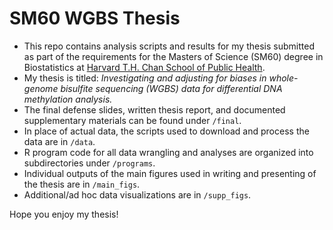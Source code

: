 # SM60 WGBS Thesis
- This repo contains analysis scripts and results for my thesis submitted as part of the requirements for the Masters of Science (SM60) degree in Biostatistics at [Harvard T.H. Chan School of Public Health](https://www.hsph.harvard.edu/).
- My thesis is titled: *Investigating and adjusting for biases in whole-genome bisulfite sequencing (WGBS) data for differential DNA methylation analysis.*
- The final defense slides, written thesis report, and documented supplementary materials can be found under `/final`. 
- In place of actual data, the scripts used to download and process the data are in `/data`.
- R program code for all data wrangling and analyses are organized into subdirectories under `/programs`.
- Individual outputs of the main figures used in writing and presenting of the thesis are in `/main_figs`.
- Additional/ad hoc data visualizations are in `/supp_figs`.

Hope you enjoy my thesis!
